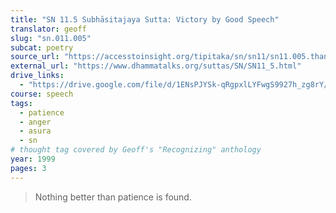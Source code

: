 ```yaml
---
title: "SN 11.5 Subhāsitajaya Sutta: Victory by Good Speech"
translator: geoff
slug: "sn.011.005"
subcat: poetry
source_url: "https://accesstoinsight.org/tipitaka/sn/sn11/sn11.005.than.html"
external_url: "https://www.dhammatalks.org/suttas/SN/SN11_5.html"
drive_links:
  - "https://drive.google.com/file/d/1ENsPJYSk-qRgpxlLYFwgS9927h_zg8rY/view?usp=drivesdk"
course: speech
tags:
  - patience
  - anger
  - asura
  - sn
# thought tag covered by Geoff's "Recognizing" anthology
year: 1999
pages: 3
---
```


> Nothing better
than patience
is found.
